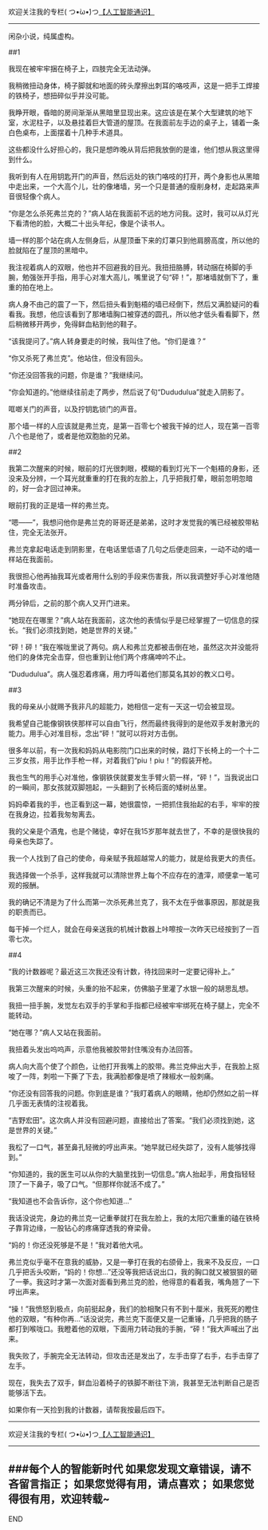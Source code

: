 欢迎关注我的专栏( つ•̀ω•́)つ[【人工智能通识】](https://www.jianshu.com/c/e9a7b7b7024d)

---

闲杂小说，纯属虚构。

##1

我现在被牢牢捆在椅子上，四肢完全无法动弹。

我稍微扭动身体，椅子脚就和地面的砖头摩擦出刺耳的咯吱声，这是一把手工焊接的铁椅子，想扭碎似乎并没可能。

我睁开眼，昏暗的房间渐渐从黑暗里显现出来。这应该是在某个大型建筑的地下室，水泥柱子，以及悬挂着巨大管道的屋顶。在我面前左手边的桌子上，铺着一条白色桌布，上面摆着十几种手术道具。

这些都没什么好担心的，我只是想昨晚从背后把我放倒的是谁，他们想从我这里得到什么。

我听到有人在用钥匙开门的声音，然后远处的铁门咯吱的打开，两个身影也从黑暗中走出来，一个大高个儿，壮的像堵墙，另一个只是普通的瘦削身材，走起路来声音很轻像个病人。

“你是怎么杀死弗兰克的？”病人站在我面前不远的地方问我。这时，我可以从灯光下看清他的脸，大概二十出头年纪，像是个读书人。

墙一样的那个站在病人左侧身后，从屋顶垂下来的灯罩只到他肩膀高度，所以他的脸就陷在了屋顶的黑暗中。

我注视着病人的双眼，他也并不回避我的目光。我扭扭胳膊，转动捆在椅脚的手腕，勉强张开手指，用手心对准大高儿，嘴里说了句“砰！”，那堵墙就倒下了，重重的拍在地上。

病人身不由己的震了一下，然后扭头看到魁梧的墙已经倒下，然后又满脸疑问的看看我。我想，他应该看到了那堵墙胸口被穿透的圆孔，所以他才低头看看脚下，然后稍微移开两步，免得鲜血粘到他的鞋子。

“该我提问了。”病人转身要走的时候，我叫住了他。“你们是谁？”

“你又杀死了弗兰克”。他站住，但没有回头。

“你还没回答我的问题，你是谁？”我继续问。

“你会知道的。”他继续往前走了两步，然后说了句“Dududulua”就走入阴影了。

哐啷关门的声音，以及拧钥匙锁门的声音。

那个墙一样的人应该就是弗兰克，是第一百零七个被我干掉的烂人，现在第一百零八个也是他了，或者是他双胞胎的兄弟。

##2

我第二次醒来的时候，眼前的灯光很刺眼，模糊的看到灯光下一个魁梧的身影，还没来及分辨，一个耳光就重重的打在我的左脸上，几乎把我打晕，眼前忽明忽暗的，好一会才回过神来。

眼前打我的正是墙一样的弗兰克。

“嗯——”，我想问他你是弗兰克的哥哥还是弟弟，这时才发觉我的嘴已经被胶带粘住，完全无法张开。

弗兰克拿起电话走到阴影里，在电话里低语了几句之后便走回来，一动不动的墙一样站在我面前。

我很担心他再抽我耳光或者用什么别的手段来伤害我，所以我调整好手心对准他随时准备攻击。

两分钟后，之前的那个病人又开门进来。

“她现在在哪里？”病人站在我面前，这次他的表情似乎是已经掌握了一切信息的探长。“我们必须找到她，她是世界的关键。”

“砰！砰！”我在喉咙里说了两句。病人和弗兰克都被击倒在地，虽然这次并没能将他们的身体完全击穿，但也重到让他们两个疼痛呻吟不止。

“Dududulua”。病人强忍着疼痛，用力呼叫着他们那莫名其妙的教义口号。

##3

我的母亲从小就赐予我非凡的超能力，她相信一定有一天这一切会被显现。

我希望自己能像钢铁侠那样可以自由飞行，然而最终我得到的是他双手发射激光的能力。用手心对准目标，念出“砰！”就可以将对方击倒。

很多年以前，有一次我和妈妈从电影院门口出来的时候，路灯下长椅上的一个十二三岁女孩，用手比作手枪一样，对着我们“piu！piu！”的假装开枪。

我也生气的用手心对准他，像钢铁侠就要发生手臂火箭一样，“砰！”，当我说出口的一瞬间，那女孩就双脚翘起，一头翻到了长椅后面的矮树丛里。

妈妈牵着我的手，也正看到这一幕，她很震惊，一把抓住我抬起的右手，牢牢的按在我身边，拉着我匆匆离去。

我的父亲是个酒鬼，也是个赌徒，幸好在我15岁那年就去世了，不幸的是很快我的母亲也失踪了。

我一个人找到了自己的使命，母亲赋予我超越常人的能力，就是给我更大的责任。

我选择做一个杀手，这样我就可以清除世界上每个不应存在的渣滓，顺便拿一笔可观的报酬。

我的确记不清是为了什么而第一次杀死弗兰克了，我不太在乎做事原因，那就是我的职责而已。

每干掉一个烂人，就会在母亲送我的机械计数器上咔嚓按一次昨天已经按到了一百零七次。

##4

“我的计数器呢？最近这三次我还没有计数，待找回来时一定要记得补上。”

我第三次醒来的时候，头重的抬不起来，仿佛脑子里灌了水银一般的胡思乱想。

我扭一扭手腕，发觉左右双手的手掌和手指都已经被牢牢绑死在椅子腿上，完全不能转动。

“她在哪？”病人又站在我面前。

我扭着头发出呜呜声，示意他我被胶带封住嘴没有办法回答。

病人向大高个使了个颜色，让他打开我嘴上的胶带。弗兰克伸出大手，在我脸上抠唆了一阵，刺啦一下撕了下去，我满脸都像是喷了辣椒水一般刺痛。

“你还没有回答我的问题。你到底是谁？”我盯着病人的眼睛，他却仍然如之前一样几乎面无表情的注视着我。

“吉野宏田”。这次病人并没有回避问题，直接给出了答案。“我们必须找到她，这是世界的关键。”

我松了一口气，甚至鼻孔轻微的哼出声来。“她早就已经失踪了，没有人能够找得到。”

“你知道的，我的医生可以从你的大脑里找到一切信息。”病人抬起手，用食指轻轻顶了一下鼻子，吸了口气。“但那样你就活不成了。”

“我知道也不会告诉你，这个你也知道...”

我话没说完，身边的弗兰克一记重拳就打在我左脸上，我的太阳穴重重的磕在铁椅子靠背边缘，一股钻心的疼痛穿透我的脊梁骨。

“妈的！你还没死够是不是！”我对着他大吼。

弗兰克似乎毫不在意我的威胁，又是一拳打在我的右颌骨上，我来不及反应，一口几乎把舌头咬断，“妈的！你想...”还没等我把话说出口，我的胸口就又被狠狠的砸了一拳。我这时才第一次面对面看到弗兰克的脸，他得意的看着我，嘴角翘了一下哼出声来。

“操！”我愤怒到极点，向前挺起身，我们的脸相聚只有不到十厘米，我死死的瞪住他的双眼，“有种你再...”话没说完，弗兰克下面便又是一记重锤，几乎把我的肠子都打到喉咙口。我瞪着他的双眼，下面用力转动我的手腕，“砰！”我大声喊出了出来。

我失败了，手腕完全无法转动，但攻击还是发出了，左手击穿了右手，右手击穿了左手。

现在，我失去了双手，鲜血沿着椅子的铁脚不断往下淌，我甚至无法判断自己是否能够活下去。

如果你有一天捡到我的计数器，请帮我按最后四下。










---
欢迎关注我的专栏( つ•̀ω•́)つ[【人工智能通识】](https://www.jianshu.com/c/e9a7b7b7024d)

---
###每个人的智能新时代
如果您发现文章错误，请不吝留言指正；
如果您觉得有用，请点喜欢；
如果您觉得很有用，欢迎转载~
---
END